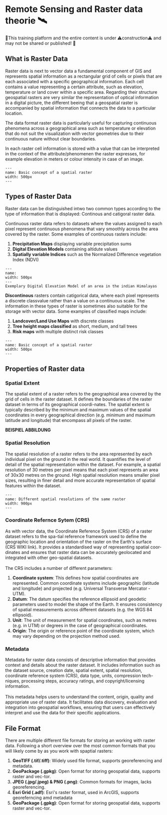 # Remote Sensing and Raster data theorie 🛰️

🚧This training platform and the entire content is under ⚠️construction⚠️ and may not be shared or published! 🚧

## What is Raster Data

Raster data is next to vector data a fundamental component of GIS and represents spatial information as a rectangular grid of cells or pixels that are each associated with a specific geographical information. Each cell contains a value representing a certain attribute, such as elevation, temperature or land cover within a specific area. Regarding their structure geospatial rasters are very similar the representation of optical information in a digital picture, the different beeing that a geospatial raster is accompanied by spatial information that connects the data to a particular location. 

The data format raster data is particularly useful for capturing continuous phenomena across a geographical area such as temperature or elevation that do not suit the visualization with vector geometries due to their continuous nature without clear boundaries.

In each raster cell information is stored with a value that can be interpreted in the context of the attribute/phenomenen the raster expresses, for example elevation in meters or colour intensity in case of an image. 

```{figure} /fig/mod8_rasterdata_rasterbasics.png
---
name: Basic concept of a spatial raster
width: 500px
---

```

## Types of Raster Data
Raster data can be distinguished intwo two common types according to the type of information that is displayed: Continous and catigoral raster data.

Continuous raster data refers to datasets where the values assigned to each pixel represent continuous phenomena that vary smoothly across the area covered by the raster. Some examples of continuous rasters include:
1.	**Precipitation Maps** displaying variable precipitation sums
2.	**Digital Elevation Models** containing altidute values
3.	**Spatially variable Indices** such as the Normalized Difference vegetation Index (NDVI)

```{figure} /fig/mod8_rasterdata_DEM.png
---
name: 
width: 500px
---
Exemplary Digital Elevation Model of an area in the indian Himalayas
```

**Discontinous** rasters contain catigorical data, where each pixel represents a discrete classvalue rather than a value on a continuous scale. The information in these types of raster is sometimes also suitable for the storage with vector data. Some examples of classified maps include:
1.	**Landcover/Land Use Maps** with discrete classes
2.	**Tree height maps classified** as short, medium, and tall trees
3.	**Risk maps** with multiple distinct risk classes

```{figure} /fig/mod8_rasterdata_lulcexample.png
---
name: Basic concept of a spatial raster
width: 500px
---

```

## Properties of Raster data

### Spatial Extent
The spatial extent of a raster refers to the geographical area covered by the grid of cells in the raster dataset. It defines the boundaries of the raster dataset in terms of its geographical coordi-nates. The spatial extent is typically described by the minimum and maximum values of the spatial coordinates in every geographical direction (e.g. minimum and maximum latitude and longitude) that encompass all pixels of the raster.


**BEISPIEL ABBILDUNG**

### Spatial Resolution
The spatial resolution of a raster refers to the area represented by each individual pixel on the ground in the real world. It quantifies the level of detail of the spatial representation within the dataset. For example, a spatial resolution of 30 metres per pixel means that each pixel represents an area of 30x30 metres on the ground. High spatial resolution means smaller pixel sizes, resulting in finer detail and more accurate representation of spatial features within the dataset.

```{figure} /fig/mod8_rasterdata_spatialresolution.png
---
name: Different spatial resolutions of the same raster
width: 900px
---

```

### Coordinate Refernce Sytem (CRS)
As with vector data, the Coordinate Reference System (CRS) of a raster dataset refers to the spa-tial reference framework used to define the geographic location and orientation of the raster on the Earth's surface (CRS WIKI link). It provides a standardised way of representing spatial coor-dinates and ensures that raster data can be accurately geolocated and integrated with other geo-spatial datasets.<br><br>
The CRS includes a number of different parameters:<br>
1. **Coordinate system**: This defines how spatial coordinates are represented. Common coordinate systems include geographic (latitude and longitude) and projected (e.g. Universal Transverse Mercator - UTM).
2. **Datum**: The datum specifies the reference ellipsoid and geodetic parameters used to model the shape of the Earth. It ensures consistency of spatial measurements across different datasets (e.g. the WGS 84 ellipsoid).
3. **Unit**: The unit of measurement for spatial coordinates, such as metres (e.g. in UTM) or degrees in the case of geographical coordinates.
4. **Origin**: The origin or reference point of the coordinate system, which may vary depending on the projection method used.

### Metadata
Metadata for raster data consists of descriptive information that provides context and details about the raster dataset. It includes information such as the dataset source, creation date, spatial extent, spatial resolution, coordinate reference system (CRS), data type, units, compression tech-niques, processing steps, accuracy ratings, and copyright/licensing information.<br><br>
This metadata helps users to understand the content, origin, quality and appropriate use of raster data. It facilitates data discovery, evaluation and integration into geospatial workflows, ensuring that users can effectively interpret and use the data for their specific applications.

## File Format
There are multiple different file formats for storing an working with raster data. Following a short overview over the most common formats that you will likely come by as you work with spaptial rasters:
1.	**GeoTIFF (.tif/.tiff)**: Widely used file format, supports georeferencing and metadata.
2.	**GeoPackage (.gpkg)**: Open format for storing geospatial data, supports raster and vec-tor.
3.	**JPEG (.jpg/.jpeg) & PNG (.png)**: Common formats for images, lacks georeferencing.
4.	**Esri Grid (.adf)**: Esri's raster format, used in ArcGIS, supports georeferncing amd metadata
5.	**GeoPackage (.gpkg)**: Open format for storing geospatial data, supports raster and vec-tor.
